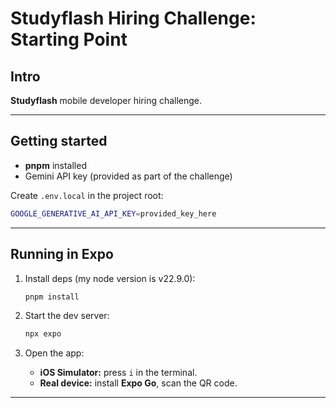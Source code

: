 # Studyflash Hiring Challenge: Starting Point

## Intro

**Studyflash** mobile developer hiring challenge.

---

## Getting started

- **pnpm** installed
- Gemini API key (provided as part of the challenge)

Create `.env.local` in the project root:

```bash
GOOGLE_GENERATIVE_AI_API_KEY=provided_key_here
```

---

## Running in Expo

1. Install deps (my node version is v22.9.0):

   ```bash
   pnpm install
   ```

2. Start the dev server:

   ```bash
   npx expo
   ```

3. Open the app:

   - **iOS Simulator:** press `i` in the terminal.
   - **Real device:** install **Expo Go**, scan the QR code.

---
